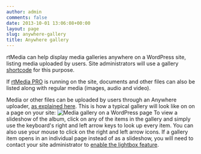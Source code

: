 ```yaml
---
author: admin
comments: false
date: 2013-10-01 13:06:08+00:00
layout: page
slug: anywhere-gallery
title: Anywhere gallery
---
```


rtMedia can help display media galleries anywhere on a WordPress site, listing media uploaded by users. Site administrators will use a gallery [shortcode](https://rtcamp.com/rtmedia/docs/common/shortcodes/gallery-shortcode/) for this purpose.

If [rtMedia PRO](https://rtcamp.com/store/rtmedia-pro/) is running on the site, documents and other files can also be listed along with regular media (images, audio and video).

Media or other files can be uploaded by users through an Anywhere uploader, [as explained here](https://rtcamp.com/rtmedia/docs/user/rtmedia-wordpress/anywhere-uploader/). This is how a typical gallery will look like on on a page on your site: ![Media gallery on a WordPress page](https://rtcamp.com/wp-content/uploads/2013/10/mediaGalleryWordPress.png) To view a slideshow of the album, click on any of the items in the gallery and simply use the keyboard's right and left arrow keys to look up every item. You can also use your mouse to click on the right and left arrow icons. If a gallery item opens in an individual page instead of as a slideshow, you will need to contact your site administrator to [enable the lightbox feature](https://rtcamp.com/rtmedia/docs/admin/rtmedia-settings/general/).
